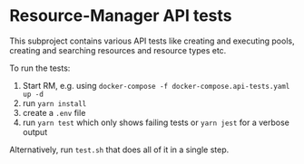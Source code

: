 # Resource-Manager API tests

This subproject contains various API tests like creating and
executing pools, creating and searching resources and resource types etc.

To run the tests:

1. Start RM, e.g. using `docker-compose -f docker-compose.api-tests.yaml up -d`
1. run `yarn install`
1. create a `.env` file
1. run `yarn test` which only shows failing tests or `yarn jest` for a verbose output

Alternatively, run `test.sh` that does all of it in a single step.
